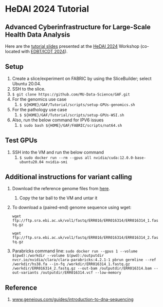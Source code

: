 # HeDAI 2024 Tutorial
## Advanced Cyberinfrastructure for Large-Scale Health Data Analysis

Here are the [tutorial slides](https://drive.google.com/file/d/1wiAZHboUWxXR7gBSBpsG1Zw9q48yjXDN/view?usp=sharing) presented at the [HeDAI 2024](https://sites.google.com/view/hedai2024) Workshop (co-located with [EDBT/ICDT 2024](https://dastlab.github.io/edbticdt2024/)).

## Setup
1. Create a slice/experiment on FABRIC by using the SliceBuilder; select Ubuntu 20.04.
2. SSH to the slice.
3. `$ git clone https://github.com/MU-Data-Science/GAF.git`
4. For the genomics use case
   1. `$ ${HOME}/GAF/Tutorial/scripts/setup-GPUs-genomics.sh` 
5. For the pathology use case
   1. `$ ${HOME}/GAF/Tutorial/scripts/setup-GPUs-WSI.sh`
6. Also, run the below command for IPV6 issues
   1. `$ sudo bash ${HOME}/GAF/FABRIC/scripts/nat64.sh`

## Test GPUs
1. SSH into the VM and run the below command
   1. `$ sudo docker run --rm --gpus all nvidia/cuda:12.0.0-base-ubuntu20.04 nvidia-smi`
   
## Additional instructions for variant calling
1. Download the reference genome files from [here](https://mailmissouri-my.sharepoint.com/:u:/g/personal/raopr_umsystem_edu/EcAAl7ea7kJGiVzbMuI5XicBOq2jEXeLN38rL8NSqii5HQ?e=8njtmq).
   1. Copy the tar ball to the VM and untar it
          
3. To download a (paired-end) genome sequence using wget:

   `wget ftp://ftp.sra.ebi.ac.uk/vol1/fastq/ERR016/ERR016314/ERR016314_1.fastq.gz`

   `wget ftp://ftp.sra.ebi.ac.uk/vol1/fastq/ERR016/ERR016314/ERR016314_2.fastq.gz`
4. Parabricks command line:
   `sudo docker run --gpus 1 --volume $(pwd):/workdir --volume $(pwd):/outputdir nvcr.io/nvidia/clara/clara-parabricks:4.2.1-1 pbrun germline --ref /workdir/hs38.fa --in-fq /workdir/ERR016314_1.fastq.gz /workdir/ERR016314_2.fastq.gz --out-bam /outputdir/ERR016314.bam --out-variants /outputdir/ERR016314.vcf --low-memory`

## Reference

1. www.geneious.com/guides/introduction-to-dna-sequencing

